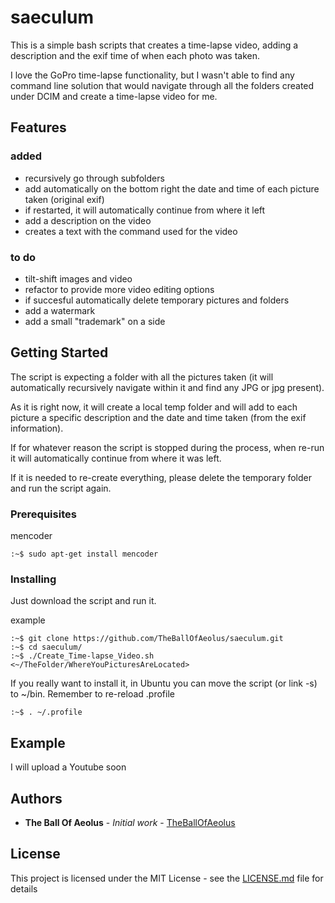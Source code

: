 # saeculum

This is a simple bash scripts that creates a time-lapse video, adding a description and the exif time of when each photo was taken. 
 
I love the GoPro time-lapse functionality, but I wasn't able to find any command line solution that would navigate through all the folders created under DCIM and create a time-lapse video for me.

## Features
### added
* recursively go through subfolders
* add automatically on the bottom right the date and time of each picture taken (original exif)
* if restarted, it will automatically continue from where it left
* add a description on the video
* creates a text with the command used for the video
### to do
* tilt-shift images and video
* refactor to provide more video editing options
* if succesful automatically delete temporary pictures and folders
* add a watermark
* add a small "trademark" on a side

## Getting Started

The script is expecting a folder with all the pictures taken (it will automatically recursively navigate within it and find any JPG or jpg present).

As it is right now, it will create a local temp folder and will add to each picture a specific description and the date and time taken (from the exif information).

If for whatever reason the script is stopped during the process, when re-run it will automatically continue from where it was left.

If it is needed to re-create everything, please delete the temporary folder and run the script again.

### Prerequisites

mencoder

```
:~$ sudo apt-get install mencoder
```

### Installing

Just download the script and run it.

example
```
:~$ git clone https://github.com/TheBallOfAeolus/saeculum.git
:~$ cd saeculum/
:~$ ./Create_Time-lapse_Video.sh <~/TheFolder/WhereYouPicturesAreLocated>
```

If you really want to install it, in Ubuntu you can move the script (or link -s) to ~/bin.
Remember to re-reload .profile
```
:~$ . ~/.profile
```
## Example

I will upload a Youtube soon

## Authors

* **The Ball Of Aeolus** - *Initial work* - [TheBallOfAeolus](https://github.com/TheBallOfAeolus)

## License

This project is licensed under the MIT License - see the [LICENSE.md](LICENSE.md) file for details


